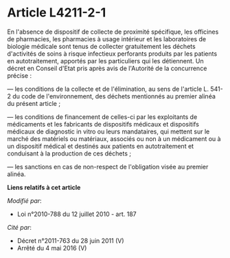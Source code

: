 # Article L4211-2-1

En l'absence de dispositif de collecte de proximité spécifique, les officines de pharmacies, les pharmacies à usage intérieur
et les laboratoires de biologie médicale sont tenus de collecter gratuitement les déchets d'activités de soins à risque
infectieux perforants produits par les patients en autotraitement, apportés par les particuliers qui les détiennent. Un
décret en Conseil d'Etat pris après avis de l'Autorité de la concurrence précise : 

― les conditions de la collecte et de l'élimination, au sens de l'article L. 541-2 du code de l'environnement, des déchets
mentionnés au premier alinéa du présent article ; 

― les conditions de financement de celles-ci par les exploitants de médicaments et les fabricants de dispositifs médicaux et
dispositifs médicaux de diagnostic in vitro ou leurs mandataires, qui mettent sur le marché des matériels ou matériaux,
associés ou non à un médicament ou à un dispositif médical et destinés aux patients en autotraitement et conduisant à la
production de ces déchets ; 

― les sanctions en cas de non-respect de l'obligation visée au premier alinéa.

**Liens relatifs à cet article**

_Modifié par_:

  - Loi n°2010-788 du 12 juillet 2010 - art. 187

_Cité par_:

  - Décret n°2011-763 du 28 juin 2011 (V)
  - Arrêté du 4 mai 2016 (V)
